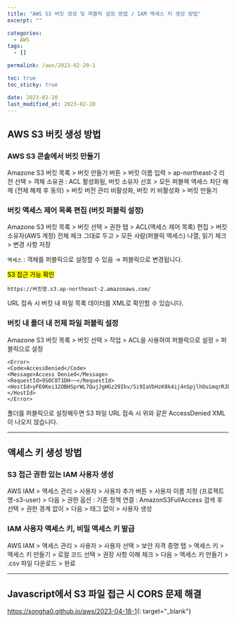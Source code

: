 ```yaml
---
title: "AWS S3 버킷 생성 및 퍼블릭 설정 방법 / IAM 액세스 키 생성 방법"
excerpt: ""

categories:
  - AWS
tags:
  - []

permalink: /aws/2023-02-20-1

toc: true
toc_sticky: true

date: 2023-02-20
last_modified_at: 2023-02-20
---
```


## AWS S3 버킷 생성 방법

### AWS S3 콘솔에서 버킷 만들기
Amazone S3 버킷 목록 > 버킷 만들기 버튼 > 버킷 이름 입력 > ap-northeast-2 리전 선택 > 객체 소유권 : ACL 활성화됨, 버킷 소유자 선호 > 모든 퍼블랙 액세스 차단 해제 (전체 해제 후 동의) > 버킷 버전 관리 비활성화, 버킷 키 비활성화 > 버킷 만들기

### 버킷 액세스 제어 목록 편집 (버킷 퍼블릭 설정)
Amazone S3 버킷 목록 > 버킷 선택 > 권한 탭 > ACL(액세스 제어 목록) 편집 > 버킷 소유자(AWS 계정) 전체 체크 그대로 두고 > 모든 사람(퍼블릭 액세스) 나열, 읽기 체크 > 변경 사항 저장

`액세스` : 객체를 퍼블릭으로 설정할 수 있음 → 퍼블릭으로 변경됩니다.

<mark>S3 접근 가능 확인</mark>
```
https://버킷명.s3.ap-northeast-2.amazonaws.com/
```
URL 접속 시 버킷 내 파일 목록 데이터를 XML로 확인할 수 있습니다.

### 버킷 내 폴더 내 전체 파일 퍼블릭 설정
Amazone S3 버킷 목록 > 버킷 선택 > 작업 > ACL을 사용하여 퍼블릭으로 설정 > 퍼블릭으로 설정
```
<Error>
<Code>AccessDenied</Code>
<Message>Access Denied</Message>
<RequestId>9S0C8T1DH~~</RequestId>
<HostId>yFE0Kei12OBHSprWL7QujJgHGz29Ikv/Si9IaVbHzK8k4ij4nSpjlhOuimqrRJbx~~</HostId>
</Error>
```
폴더를 퍼블릭으로 설정해두면 S3 파일 URL 접속 시 위와 같은 AccessDenied XML이 나오지 않습니다.

---

## 액세스 키 생성 방법

### S3 접근 권한 있는 IAM 사용자 생성
AWS IAM > 액세스 관리 > 사용자 > 사용자 추가 버튼 > 사용자 이름 지정 (프로젝트명-s3-user) > 다음 > 권한 옵션 : 기존 정책 연결 : AmazonS3FullAccess 검색 후 선택 > 권한 경계 없이 > 다음 > 태그 없이 > 사용자 생성

### IAM 사용자 액세스 키, 비밀 액세스 키 발급
AWS IAM > 액세스 관리 > 사용자 > 사용자 선택 > 보안 자격 증명 탭 > 액세스 키 > 액세스 키 만들기 > 로컬 코드 선택 > 권장 사항 이해 체크 > 다음 > 액세스 키 만들기 > .csv 파일 다운로드 > 완료

---

## Javascript에서 S3 파일 접근 시 CORS 문제 해결

<https://songha0.github.io/aws/2023-04-18-1>{: target="_blank"}
